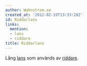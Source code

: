 ```yaml
---
author: Wahnstrom.se
created_at: '2012-02-19T13:33:28Z'
id: Riddarlans
links:
  mention:
  - lans
  - riddare
title: Riddarlans
---
```


Lång [lans] som används av [riddare].

  [lans]: lans
  [riddare]: riddare